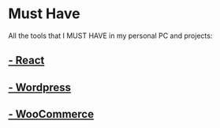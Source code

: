 # Must Have

All the tools that I MUST HAVE in my personal PC and projects:

## [**- React**](React/)

## [**- Wordpress**](Wordpress/)

## [**- WooCommerce**](WooCommerce/)
